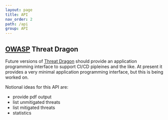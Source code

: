```yaml
---
layout: page
title: API
nav_order: 2
path: /api
group: API
---
```


## [OWASP](https://www.owasp.org) Threat Dragon

Future versions of [Threat Dragon](http://owasp.org/www-project-threat-dragon) should provide an 
application programming interface to support CI/CD pipleines and the like. At present it 
provides a very minimal application programming interface, but this is being worked on.

Notional ideas for this API are:
* provide pdf output
* list unmitigated threats
* list mitigated threats
* statistics
